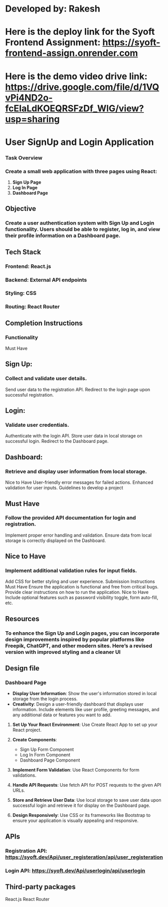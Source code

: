 # Developed by: Rakesh
# Here is the deploy link for the Syoft Frontend Assignment: https://syoft-frontend-assign.onrender.com
# Here is the demo video drive link: https://drive.google.com/file/d/1VQvPi4ND2o-fcEIaLdKOEQRSFzDf_WlG/view?usp=sharing
# User SignUp and Login Application

### Task Overview

### Create a small web application with three pages using React:

1. **Sign Up Page**
2. **Log In Page**
3. **Dashboard Page**

## Objective

### Create a user authentication system with Sign Up and Login functionality. Users should be able to register, log in, and view their profile information on a Dashboard page.

## Tech Stack

### Frontend: React.js

### Backend: External API endpoints

### Styling: CSS

### Routing: React Router

## Completion Instructions

### Functionality

Must Have

## Sign Up:

### Collect and validate user details.

Send user data to the registration API.
Redirect to the login page upon successful registration.

## Login:

### Validate user credentials.

Authenticate with the login API.
Store user data in local storage on successful login.
Redirect to the Dashboard page.

## Dashboard:

### Retrieve and display user information from local storage.

Nice to Have
User-friendly error messages for failed actions.
Enhanced validation for user inputs.
Guidelines to develop a project

## Must Have

### Follow the provided API documentation for login and registration.

Implement proper error handling and validation.
Ensure data from local storage is correctly displayed on the Dashboard.

## Nice to Have

### Implement additional validation rules for input fields.

Add CSS for better styling and user experience.
Submission Instructions
Must Have
Ensure the application is functional and free from critical bugs.
Provide clear instructions on how to run the application.
Nice to Have
Include optional features such as password visibility toggle, form auto-fill, etc.

## Resources

### To enhance the Sign Up and Login pages, you can incorporate design improvements inspired by popular platforms like Freepik, ChatGPT, and other modern sites. Here’s a revised version with improved styling and a cleaner UI

## Design file

### Dashboard Page

- **Display User Information**: Show the user's information stored in local storage from the login process.
- **Creativity**: Design a user-friendly dashboard that displays user information. Include elements like user profile, greeting messages, and any additional data or features you want to add.

1. **Set Up Your React Environment**: Use Create React App to set up your React project.

2. **Create Components**:

   - Sign Up Form Component
   - Log In Form Component
   - Dashboard Page Component

3. **Implement Form Validation**: Use React Components for form validations.

4. **Handle API Requests**: Use fetch API for POST requests to the given API URLs.

5. **Store and Retrieve User Data**: Use local storage to save user data upon successful login and retrieve it for display on the Dashboard page.
6. **Design Responsively**: Use CSS or its frameworks like Bootstrap to ensure your application is visually appealing and responsive.

## APIs

### Registration API: https://syoft.dev/Api/user_registeration/api/user_registeration

### Login API: https://syoft.dev/Api/userlogin/api/userlogin

## Third-party packages

React.js
React Router
